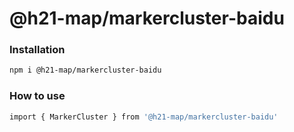 
# @h21-map/markercluster-baidu

### Installation
```bash
npm i @h21-map/markercluster-baidu
```
### How to use
```bash
import { MarkerCluster } from '@h21-map/markercluster-baidu'
```
